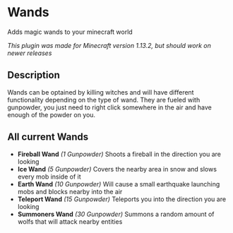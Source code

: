# Wands
Adds magic wands to your minecraft world

*This plugin was made for Minecraft version 1.13.2, but should work on newer releases*

## Description

Wands can be optained by killing witches and will have different functionality depending on the type of wand.
They are fueled with gunpowder, you just need to right click somewhere in the air and have enough of the powder on you.

## All current Wands

- **Fireball Wand** *(1 Gunpowder)* Shoots a fireball in the direction you are looking
- **Ice Wand** *(5 Gunpowder)* Covers the nearby area in snow and slows every mob inside of it
- **Earth Wand** *(10 Gunpowder)* Will cause a small earthquake launching mobs and blocks nearby into the air
- **Teleport Wand** *(15 Gunpowder)* Teleports you into the direction you are looking
- **Summoners Wand** *(30 Gunpowder)* Summons a random amount of wolfs that will attack nearby entities
